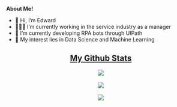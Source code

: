 **About Me!**
- 👋 Hi, I’m Edward
- 👨🏽‍💻 I’m currently working in the service industry as a manager
- 🌱 I’m currently developing RPA bots through UIPath
- 🤔 My interest lies in Data Science and Machine Learning


<h2 align="center"><u>My Github Stats</u></h2>
<p align="center">
<img align="center" src="https://github-readme-stats.vercel.app/api/top-langs/?username=echosniperx&layout=compact&theme=github_dark&langs_count=10&exclude_repo=kasweb">
<br>
<br>
<img align="center" src="https://github-readme-stats.vercel.app/api?username=echosniperx&count_private=true&show_icons=trueline_height=21&theme=github_dark">	
<br>
<br>
<img align="center" src="https://github-readme-streak-stats.herokuapp.com/?user=echosniperx&theme=holi-theme">
</p>


<!---
echosniperx/echosniperx is a ✨ special ✨ repository because its `README.md` (this file) appears on your GitHub profile.
You can click the Preview link to take a look at your changes.
--->
